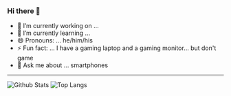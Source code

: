 ### Hi there 👋

- 🔭 I’m currently working on ... 
- 🌱 I’m currently learning ... 
- 😄 Pronouns: ... he/him/his
- ⚡ Fun fact: ... I have a gaming laptop and a gaming monitor... but don't game
- 💬 Ask me about ... smartphones

---

![Github Stats](https://github-readme-stats.vercel.app/api?username=krushilnaik&count_private=true&show_icons=true&hide=prs&include_all_commits=true&theme=dracula)
![Top Langs](https://github-readme-stats.vercel.app/api/top-langs/?username=krushilnaik&hide=TeX&theme=dracula)

<!--
**krushilnaik/krushilnaik** is a ✨ _special_ ✨ repository because its `README.md` (this file) appears on your GitHub profile.

Here are some ideas to get you started:

- 👯 I’m looking to collaborate on ...
- 🤔 I’m looking for help with ...
- 📫 How to reach me: ...
-->

